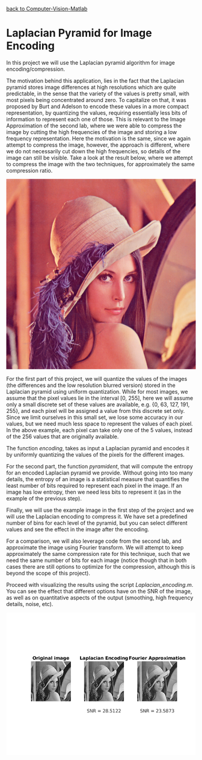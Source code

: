 [back to Computer-Vision-Matlab](https://github.com/sandeepgogadi/Computer-Vision-Matlab)

# Laplacian Pyramid for Image Encoding

In this project we will use the Laplacian pyramid algorithm for image encoding/compression.

The motivation behind this application, lies in the fact that the Laplacian pyramid stores image differences at high resolutions which are quite predictable, in the sense that the variety of the values is pretty small, with most pixels being concentrated around zero. To capitalize on that, it was proposed by Burt and Adelson to encode these values in a more compact representation, by quantizing the values, requiring essentially less bits of information to represent each one of those. This is relevant to the Image Approximation of the second lab, where we were able to compress the image by cutting the high frequencies of the image and storing a low frequency representation. Here the motivation is the same, since we again attempt to compress the image, however, the approach is different, where we do not necessarily cut down the high frequencies, so details of the image can still be visible. Take a look at the result below, where we attempt to compress the image with the two techniques, for approximately the same compression ratio.

![alt text](https://github.com/sandeepgogadi/Computer-Vision-Matlab/blob/master/Laplacian%20Pyramid%20for%20Image%20Encoding/lena.png "Original Image")

For the first part of this project, we will quantize the values of the images (the differences and the low resolution blurred version) stored in the Laplacian pyramid using uniform quantization. While for most images, we assume that the pixel values lie in the interval [0, 255], here we will assume only a small discrete set of these values are available, e.g. {0, 63, 127, 191, 255}, and each pixel will be assigned a value from this discrete set only. Since we limit ourselves in this small set, we lose some accuracy in our values, but we need much less space to represent the values of each pixel. In the above example, each pixel can take only one of the 5 values, instead of the 256 values that are originally available.

The function *encoding*, takes as input a Laplacian pyramid and encodes it by uniformly quantizing the values of the pixels for the different images.

For the second part, the function *pyramident*, that will compute the entropy for an encoded Laplacian pyramid we provide. Without going into too many details, the entropy of an image is a statistical measure that quantifies the least number of bits required to represent each pixel in the image. If an image has low entropy, then we need less bits to represent it (as in the example of the previous step).

Finally, we will use the example image in the first step of the project and we will use the Laplacian encoding to compress it. We have set a predefined number of bins for each level of the pyramid, but you can select different values and see the effect in the image after the encoding.

For a comparison, we will also leverage code from the second lab, and approximate the image using Fourier transform. We will attempt to keep approximately the same compression rate for this technique, such that we need the same number of bits for each image (notice though that in both cases there are still options to optimize for the compression, although this is beyond the scope of this project).

Proceed with visualizing the results using the script *Laplacian_encoding.m*. You can see the effect that different options have on the SNR of the image, as well as on quantitative aspects of the output (smoothing, high frequency details, noise, etc).

![alt text](https://github.com/sandeepgogadi/Computer-Vision-Matlab/blob/master/Laplacian%20Pyramid%20for%20Image%20Encoding/output.png "Output Image")
